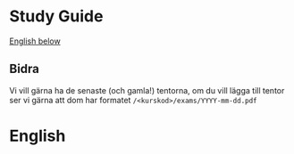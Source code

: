 # Study Guide
[English below](#English)

## Bidra
Vi vill gärna ha de senaste (och gamla!) tentorna, om du vill lägga till tentor ser vi gärna att dom har formatet `/<kurskod>/exams/YYYY-mm-dd.pdf`



# English
